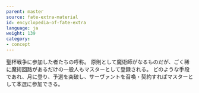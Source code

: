 ```yaml
---
parent: master
source: fate-extra-material
id: encyclopedia-of-fate-extra
language: ja
weight: 139
category:
- concept
---
```


聖杯戦争に参加した者たちの呼称。
原則として魔術師がなるものだが、ごく稀に魔術回路があるだけの一般人もマスターとして登録される。
どのような手段であれ、月に登り、予選を突破し、サーヴァントを召喚・契約すればマスターとして本選に参加できる。
